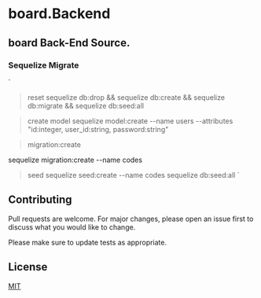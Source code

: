 # board.Backend

## board Back-End Source.


### Sequelize Migrate
`
> reset
sequelize db:drop && sequelize db:create && sequelize db:migrate && sequelize db:seed:all

> create model
sequelize model:create --name users --attributes "id:integer, user_id:string, password:string"

>migration:create

sequelize migration:create --name codes

> seed
sequelize seed:create --name codes
sequelize db:seed:all
`


## Contributing
Pull requests are welcome. For major changes, please open an issue first to discuss what you would like to change.

Please make sure to update tests as appropriate.

## License
[MIT](https://choosealicense.com/licenses/mit/)
